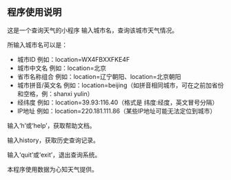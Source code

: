 ## 程序使用说明
这是一个查询天气的小程序
输入城市名，查询该城市天气情况。  

所输入城市名可以是：

- 城市ID 例如：location=WX4FBXXFKE4F
- 城市中文名 例如：location=北京
- 省市名称组合 例如：location=辽宁朝阳、location=北京朝阳
- 城市拼音/英文名 例如：location=beijing（如拼音相同城市，可在之前加省份和空格，例：shanxi yulin）
- 经纬度 例如：location=39.93:116.40（格式是 纬度:经度，英文冒号分隔）
- IP地址 例如：location=220.181.111.86（某些IP地址可能无法定位到城市）

输入‘h’或‘help’，获取帮助文档。

输入history，获取历史查询记录。

输入‘quit’或‘exit’，退出查询系统。

本程序使用数据为心知天气提供。
